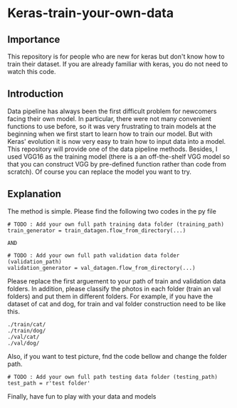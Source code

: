 # Keras-train-your-own-data
## Importance
This repository is for people who are new for keras but don't know how to train their dataset. If you are already familiar with keras, you do not need to watch this code. 

## Introduction
Data pipeline has always been the first difficult problem for newcomers facing their own model. In particular, there were not many convenient functions to use before, so it was very frustrating to train models at the beginning when we first start to learn how to train our model. But with Keras' evolution it is now very easy to train how to input data into a model. This repository will provide one of the data pipeline methods. Besides, I used VGG16 as the training model (there is a an off-the-shelf VGG model so that you can construct VGG by pre-defined function rather than code from scratch). Of course you can replace the model you want to try.

## Explanation
The method is simple. Please find the following two codes in the py file

    # TODO : Add your own full path training data folder (training_path)
    train_generator = train_datagen.flow_from_directory(...)
    
    AND
    
    # TODO : Add your own full path validation data folder (validation_path)
    validation_generator = val_datagen.flow_from_directory(...)
Please replace the first arguement to your path of train and validation data folders. In addition, please classify the photos in each folder (train an val folders) and put them in different folders. For example, if you have the dataset of cat and dog, for train and val folder construction need to be like this.

    ./train/cat/
    ./train/dog/
    ./val/cat/
    ./val/dog/
Also, if you want to test picture, fnd the code bellow and change the folder path.

    # TODO : Add your own full path testing data folder (testing_path)
    test_path = r'test folder'
Finally, have fun to play with your data and models
